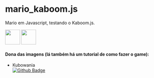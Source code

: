 # mario_kaboom.js
Mario em Javascript, testando o Kaboom.js.

   <img src="https://www.pngkey.com/png/full/169-1691544_mario-8-bit-pixel-art-paladone-super-mario.png" width="48">
   <img src="https://static.wikia.nocookie.net/yoshispeaks/images/8/83/8_Bit_goomba-1.png/revision/latest?cb=20190922223429" width="48">
   
#### Dona das imagens (lá também há um tutorial de como fazer o game):
* Kubowania <br>[![Github Badge](https://img.shields.io/badge/-Github-000?style=flat-square&logo=Github&logoColor=white&link=https://github.com/kubowania)](https://github.com/kubowania)
